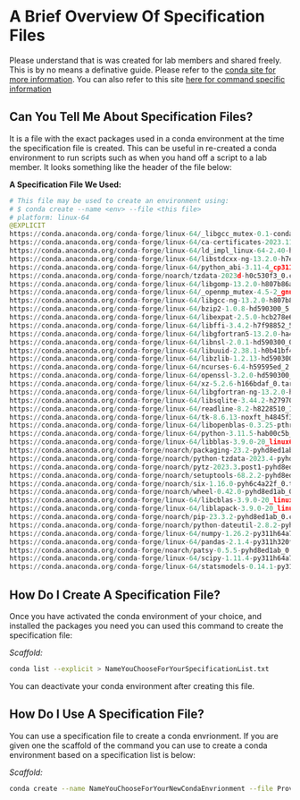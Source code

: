 # A Brief Overview Of Specification Files

Please understand that is was created for lab members and shared freely. This is by no means a definative guide. Please refer to the [conda site for more information](https://docs.conda.io/projects/conda-build/en/latest/index.html). You can also refer to this site [here for command specific information](https://docs.conda.io/projects/conda/en/latest/commands/list.html)

## Can You Tell Me About Specification Files?

It is a file with the exact packages used in a conda environment at the time the specification file is created. This can be useful in re-created a conda environment to run scripts such as when you hand off a script to a lab member.
It looks something like the header of the file below:

**A Specification File We Used:**

```python
# This file may be used to create an environment using:
# $ conda create --name <env> --file <this file>
# platform: linux-64
@EXPLICIT
https://conda.anaconda.org/conda-forge/linux-64/_libgcc_mutex-0.1-conda_forge.tar.bz2
https://conda.anaconda.org/conda-forge/linux-64/ca-certificates-2023.11.17-hbcca054_0.conda
https://conda.anaconda.org/conda-forge/linux-64/ld_impl_linux-64-2.40-h41732ed_0.conda
https://conda.anaconda.org/conda-forge/linux-64/libstdcxx-ng-13.2.0-h7e041cc_3.conda
https://conda.anaconda.org/conda-forge/linux-64/python_abi-3.11-4_cp311.conda
https://conda.anaconda.org/conda-forge/noarch/tzdata-2023d-h0c530f3_0.conda
https://conda.anaconda.org/conda-forge/linux-64/libgomp-13.2.0-h807b86a_3.conda
https://conda.anaconda.org/conda-forge/linux-64/_openmp_mutex-4.5-2_gnu.tar.bz2
https://conda.anaconda.org/conda-forge/linux-64/libgcc-ng-13.2.0-h807b86a_3.conda
https://conda.anaconda.org/conda-forge/linux-64/bzip2-1.0.8-hd590300_5.conda
https://conda.anaconda.org/conda-forge/linux-64/libexpat-2.5.0-hcb278e6_1.conda
https://conda.anaconda.org/conda-forge/linux-64/libffi-3.4.2-h7f98852_5.tar.bz2
https://conda.anaconda.org/conda-forge/linux-64/libgfortran5-13.2.0-ha4646dd_3.conda
https://conda.anaconda.org/conda-forge/linux-64/libnsl-2.0.1-hd590300_0.conda
https://conda.anaconda.org/conda-forge/linux-64/libuuid-2.38.1-h0b41bf4_0.conda
https://conda.anaconda.org/conda-forge/linux-64/libzlib-1.2.13-hd590300_5.conda
https://conda.anaconda.org/conda-forge/linux-64/ncurses-6.4-h59595ed_2.conda
https://conda.anaconda.org/conda-forge/linux-64/openssl-3.2.0-hd590300_1.conda
https://conda.anaconda.org/conda-forge/linux-64/xz-5.2.6-h166bdaf_0.tar.bz2
https://conda.anaconda.org/conda-forge/linux-64/libgfortran-ng-13.2.0-h69a702a_3.conda
https://conda.anaconda.org/conda-forge/linux-64/libsqlite-3.44.2-h2797004_0.conda
https://conda.anaconda.org/conda-forge/linux-64/readline-8.2-h8228510_1.conda
https://conda.anaconda.org/conda-forge/linux-64/tk-8.6.13-noxft_h4845f30_101.conda
https://conda.anaconda.org/conda-forge/linux-64/libopenblas-0.3.25-pthreads_h413a1c8_0.conda
https://conda.anaconda.org/conda-forge/linux-64/python-3.11.5-hab00c5b_0_cpython.conda
https://conda.anaconda.org/conda-forge/linux-64/libblas-3.9.0-20_linux64_openblas.conda
https://conda.anaconda.org/conda-forge/noarch/packaging-23.2-pyhd8ed1ab_0.conda
https://conda.anaconda.org/conda-forge/noarch/python-tzdata-2023.4-pyhd8ed1ab_0.conda
https://conda.anaconda.org/conda-forge/noarch/pytz-2023.3.post1-pyhd8ed1ab_0.conda
https://conda.anaconda.org/conda-forge/noarch/setuptools-68.2.2-pyhd8ed1ab_0.conda
https://conda.anaconda.org/conda-forge/noarch/six-1.16.0-pyh6c4a22f_0.tar.bz2
https://conda.anaconda.org/conda-forge/noarch/wheel-0.42.0-pyhd8ed1ab_0.conda
https://conda.anaconda.org/conda-forge/linux-64/libcblas-3.9.0-20_linux64_openblas.conda
https://conda.anaconda.org/conda-forge/linux-64/liblapack-3.9.0-20_linux64_openblas.conda
https://conda.anaconda.org/conda-forge/noarch/pip-23.3.2-pyhd8ed1ab_0.conda
https://conda.anaconda.org/conda-forge/noarch/python-dateutil-2.8.2-pyhd8ed1ab_0.tar.bz2
https://conda.anaconda.org/conda-forge/linux-64/numpy-1.26.2-py311h64a7726_0.conda
https://conda.anaconda.org/conda-forge/linux-64/pandas-2.1.4-py311h320fe9a_0.conda
https://conda.anaconda.org/conda-forge/noarch/patsy-0.5.5-pyhd8ed1ab_0.conda
https://conda.anaconda.org/conda-forge/linux-64/scipy-1.11.4-py311h64a7726_0.conda
https://conda.anaconda.org/conda-forge/linux-64/statsmodels-0.14.1-py311h1f0f07a_0.conda
```

## How Do I Create A Specification File? 

Once you have activated the conda environment of your choice, and installed the packages you need you can used this command to create the specification file:

*Scaffold:*
```bash
conda list --explicit > NameYouChooseForYourSpecificationList.txt
```

You can deactivate your conda environment after creating this file.

## How Do I Use A Specification File?

You can use a specification file to create a conda envrionment. If you are given one the scaffold of the command you can use to create a conda environment based on a specification list is below:

*Scaffold:*

```bash
conda create --name NameYouChooseForYourNewCondaEnvrionment --file ProvidedSpecListFile.txt
```

